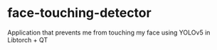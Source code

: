 # face-touching-detector
Application that prevents me from touching my face using YOLOv5 in Libtorch + QT
